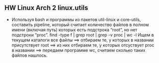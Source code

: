 ## HW Linux Arch 2 linux.utils
* Используя bash и программы из пакетов util-linux и core-utils, составить pipeline, который считает количество файлов в полном имени (включая путь) которых есть подстрока “root”, но нет подстроки “proc”.
 find  -type f | grep root | grep -v proc | wc -l
 Ищем в текущем каталоги все файлы ==> отбираем те, у которых в названии присутствует root ==> из них отбираем те, у которых отсуствует proc в названии ==> передаем программе wc, считаем сколько таких файлов нашлось.
